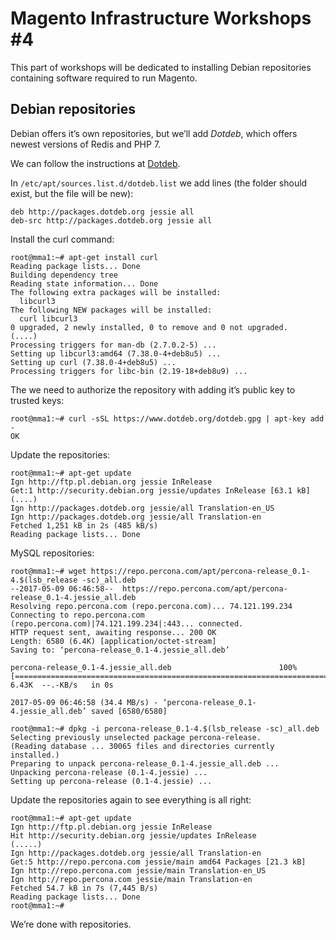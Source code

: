 # Magento Infrastructure Workshops #4

This part of workshops will be dedicated to installing Debian repositories
containing software required to run Magento.

## Debian repositories


Debian offers it’s own repositories, but we’ll add *Dotdeb*, which offers newest
versions of Redis and PHP 7.

We can follow the instructions at [Dotdeb](https://www.dotdeb.org/instructions/).

In `/etc/apt/sources.list.d/dotdeb.list` we add lines (the folder should exist,
but the file will be new):
```
deb http://packages.dotdeb.org jessie all
deb-src http://packages.dotdeb.org jessie all
```

Install the curl command:
```
root@mma1:~# apt-get install curl
Reading package lists... Done
Building dependency tree
Reading state information... Done
The following extra packages will be installed:
  libcurl3
The following NEW packages will be installed:
  curl libcurl3
0 upgraded, 2 newly installed, 0 to remove and 0 not upgraded.
(....)
Processing triggers for man-db (2.7.0.2-5) ...
Setting up libcurl3:amd64 (7.38.0-4+deb8u5) ...
Setting up curl (7.38.0-4+deb8u5) ...
Processing triggers for libc-bin (2.19-18+deb8u9) ...
```

The we need to authorize the repository with adding it’s public key to trusted keys:
```
root@mma1:~# curl -sSL https://www.dotdeb.org/dotdeb.gpg | apt-key add -
OK
```

Update the repositories:
```
root@mma1:~# apt-get update
Ign http://ftp.pl.debian.org jessie InRelease
Get:1 http://security.debian.org jessie/updates InRelease [63.1 kB]
(....)
Ign http://packages.dotdeb.org jessie/all Translation-en_US
Ign http://packages.dotdeb.org jessie/all Translation-en
Fetched 1,251 kB in 2s (485 kB/s)
Reading package lists... Done
```

MySQL repositories:
```
root@mma1:~# wget https://repo.percona.com/apt/percona-release_0.1-4.$(lsb_release -sc)_all.deb
--2017-05-09 06:46:58--  https://repo.percona.com/apt/percona-release_0.1-4.jessie_all.deb
Resolving repo.percona.com (repo.percona.com)... 74.121.199.234
Connecting to repo.percona.com (repo.percona.com)|74.121.199.234|:443... connected.
HTTP request sent, awaiting response... 200 OK
Length: 6580 (6.4K) [application/octet-stream]
Saving to: ‘percona-release_0.1-4.jessie_all.deb’

percona-release_0.1-4.jessie_all.deb                        100%[==========================================================================================================================================>]   6.43K  --.-KB/s   in 0s

2017-05-09 06:46:58 (34.4 MB/s) - ‘percona-release_0.1-4.jessie_all.deb’ saved [6580/6580]

root@mma1:~# dpkg -i percona-release_0.1-4.$(lsb_release -sc)_all.deb
Selecting previously unselected package percona-release.
(Reading database ... 30065 files and directories currently installed.)
Preparing to unpack percona-release_0.1-4.jessie_all.deb ...
Unpacking percona-release (0.1-4.jessie) ...
Setting up percona-release (0.1-4.jessie) ...
```

Update the repositories again to see everything is all right:
```
root@mma1:~# apt-get update
Ign http://ftp.pl.debian.org jessie InRelease
Hit http://security.debian.org jessie/updates InRelease
(.....)
Ign http://packages.dotdeb.org jessie/all Translation-en
Get:5 http://repo.percona.com jessie/main amd64 Packages [21.3 kB]
Ign http://repo.percona.com jessie/main Translation-en_US
Ign http://repo.percona.com jessie/main Translation-en
Fetched 54.7 kB in 7s (7,445 B/s)
Reading package lists... Done
root@mma1:~#
```

We’re done with repositories.

